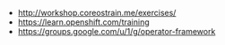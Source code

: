 

- http://workshop.coreostrain.me/exercises/
- https://learn.openshift.com/training
- https://groups.google.com/u/1/g/operator-framework